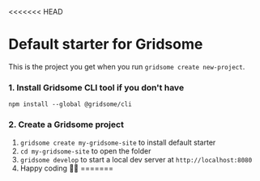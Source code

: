 <<<<<<< HEAD
# Default starter for Gridsome

This is the project you get when you run `gridsome create new-project`.

### 1. Install Gridsome CLI tool if you don't have

`npm install --global @gridsome/cli`

### 2. Create a Gridsome project

1. `gridsome create my-gridsome-site` to install default starter
2. `cd my-gridsome-site` to open the folder
3. `gridsome develop` to start a local dev server at `http://localhost:8080`
4. Happy coding 🎉🙌
=======
